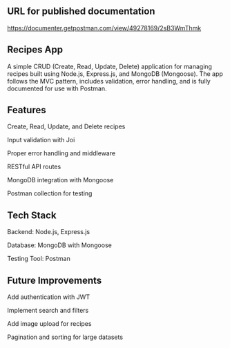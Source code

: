 ## URL for published documentation 
https://documenter.getpostman.com/view/49278169/2sB3WmThmk

## Recipes App

A simple CRUD (Create, Read, Update, Delete) application for managing recipes built using Node.js, Express.js, and MongoDB (Mongoose). The app follows the MVC pattern, includes validation, error handling, and is fully documented for use with Postman.

## Features

Create, Read, Update, and Delete recipes

Input validation with Joi

Proper error handling and middleware

RESTful API routes

MongoDB integration with Mongoose

Postman collection for testing

## Tech Stack

Backend: Node.js, Express.js

Database: MongoDB with Mongoose

Testing Tool: Postman

## Future Improvements

Add authentication with JWT

Implement search and filters

Add image upload for recipes

Pagination and sorting for large datasets
